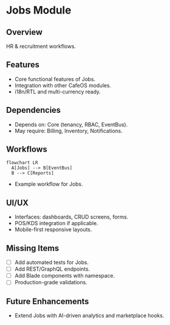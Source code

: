 # Jobs Module

## Overview
HR & recruitment workflows.

## Features
- Core functional features of Jobs.
- Integration with other CafeOS modules.
- i18n/RTL and multi-currency ready.

## Dependencies
- Depends on: Core (tenancy, RBAC, EventBus).
- May require: Billing, Inventory, Notifications.

## Workflows
```mermaid
flowchart LR
  A[Jobs] --> B[EventBus]
  B --> C[Reports]
```
- Example workflow for Jobs.

## UI/UX
- Interfaces: dashboards, CRUD screens, forms.
- POS/KDS integration if applicable.
- Mobile-first responsive layouts.

## Missing Items
- [ ] Add automated tests for Jobs.
- [ ] Add REST/GraphQL endpoints.
- [ ] Add Blade components with namespace.
- [ ] Production-grade validations.

## Future Enhancements
- Extend Jobs with AI-driven analytics and marketplace hooks.
